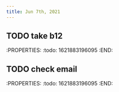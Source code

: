 ```yaml
---
title: Jun 7th, 2021
---
```


## TODO take b12
:PROPERTIES:
:todo: 1621883196095
:END:
## TODO check email
:PROPERTIES:
:todo: 1621883196095
:END:
